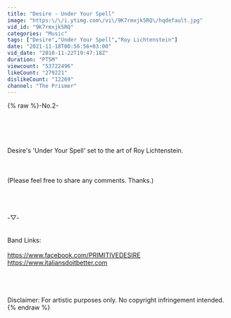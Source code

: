 ```yaml
---
title: "Desire - Under Your Spell"
image: "https:\/\/i.ytimg.com\/vi\/9K7rmxjk5RQ\/hqdefault.jpg"
vid_id: "9K7rmxjk5RQ"
categories: "Music"
tags: ["Desire","Under Your Spell","Roy Lichtenstein"]
date: "2021-11-18T00:56:56+03:00"
vid_date: "2010-11-22T19:47:18Z"
duration: "PT5M"
viewcount: "53722496"
likeCount: "279221"
dislikeCount: "12269"
channel: "The Prismer"
---
```

{% raw %}-No.2-<br /><br /><br /><br /><br /><br />Desire's 'Under Your Spell' set to the art of Roy Lichtenstein.<br /><br /><br /><br />(Please feel free to share any comments. Thanks.)<br /><br /><br /><br /><br />-▽-<br /><br /><br />Band Links:<br /><br /><a rel="nofollow" target="blank" href="https://www.facebook.com/PRIMITIVEDESIRE">https://www.facebook.com/PRIMITIVEDESIRE</a><br /><a rel="nofollow" target="blank" href="https://www.italiansdoitbetter.com">https://www.italiansdoitbetter.com</a><br /><br /><br /><br /><br />Disclaimer: For artistic purposes only. No copyright infringement intended.{% endraw %}
